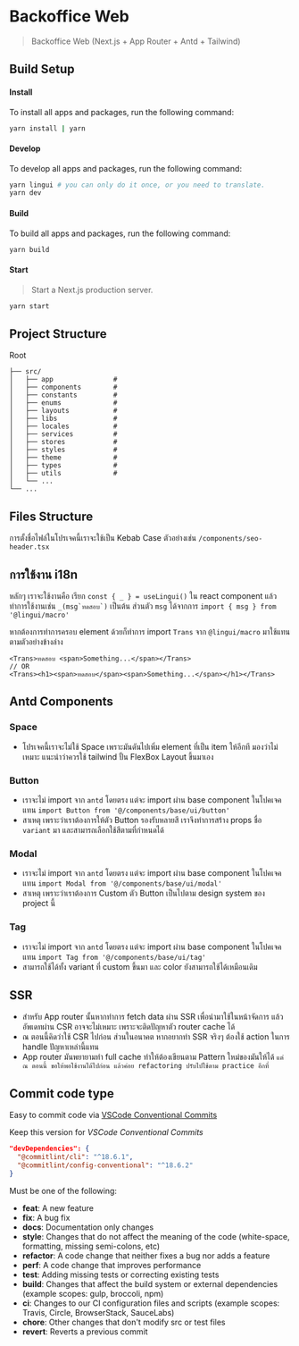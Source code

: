 # Backoffice Web

> Backoffice Web (Next.js + App Router + Antd + Tailwind)

## Build Setup
#### Install

To install all apps and packages, run the following command:

```bash
yarn install | yarn
```

#### Develop

To develop all apps and packages, run the following command:

```bash
yarn lingui # you can only do it once, or you need to translate.
yarn dev
```

#### Build
To build all apps and packages, run the following command:
```bash
yarn build
```

#### Start
> Start a Next.js production server.

```bash
yarn start
```

## Project Structure

Root
```
├── src/
│   ├── app               #
│   ├── components        # 
│   ├── constants         #
│   ├── enums             #
│   ├── layouts           #
│   ├── libs              #
│   ├── locales           #
│   ├── services          #
│   ├── stores            #
│   ├── styles            #
│   ├── theme             #
│   ├── types             #
│   ├── utils             #
│   └── ...
└── ...
```

## Files Structure

การตั้งชื่อไฟล์ในโปรเจคนี้เราจะใช้เป็น Kebab Case ตัวอย่างเช่น `/components/seo-header.tsx`

## การใช้งาน i18n

หลักๆ เราจะใช้งานคือ เรียก `const { _ } = useLingui()` ใน react component แล้วทำการใช้งานเช่น ```_(msg`ทดสอบ`)``` เป็นต้น ส่วนตัว `msg` ได้จากการ `import { msg } from '@lingui/macro'`

หากต้องการทำการครอบ element ด้วยก็ทำการ import `Trans` จาก `@lingui/macro` มาใช้แทน ตามตัวอย่างข้างล่าง

```tsx
<Trans>ทดสอบ <span>Something...</span></Trans>
// OR
<Trans><h1><span>ทดสอบ</span><span>Something...</span></h1></Trans>
```

## Antd Components

### Space 
- โปรเจคนี้เราจะไม่ใช้ Space เพราะมันดันไปเพิ่ม element ที่เป็น item ให้อีกที มองว่าไม่เหมาะ แนะนำว่าควรใช้ tailwind ปั้น FlexBox Layout ขึ้นมาเอง

### Button
- เราจะไม่ import จาก `antd` โดยตรง แต่จะ import ผ่าน base component ในโปคเจคแทน `import Button from '@/components/base/ui/button'`
- สาเหตุ เพราะว่าเราต้องการให้ตัว Button รองรับหลายสี เราจึงทำการสร้าง props ชื่อ `variant` มา และสามารถเลือกใช้สีตามที่กำหนดได้

### Modal
- เราจะไม่ import จาก `antd` โดยตรง แต่จะ import ผ่าน base component ในโปคเจคแทน `import Modal from '@/components/base/ui/modal'`
- สาเหตุ เพราะว่าเราต้องการ Custom ตัว Button เป็นไปตาม design system ของ project นี้

### Tag
- เราจะไม่ import จาก `antd` โดยตรง แต่จะ import ผ่าน base component ในโปคเจคแทน `import Tag from '@/components/base/ui/tag'`
- สามารถใช้ได้ทั้ง variant ที่ custom ขึ้นมา และ color ยังสามารถใช้ได้เหมือนเดิม

## SSR
- สำหรับ App router นั้นหากทำการ fetch data ผ่าน SSR เพื่อนำมาใช้ในหน้าจัดการ แล้วอัพเดทผ่าน CSR อาจจะไม่เหมาะ เพราะจะติดปัญหาตัว router cache ได้
- ณ​ ตอนนี้คิดว่าใช้ CSR ไปก่อน ส่วนในอนาคต หากอยากทำ SSR จริงๆ ต้องใช้ action ในการ handle ปัญหาเหล่านี้แทน
- App router มันพยายามทำ full cache ทำให้ต้องเขียนตาม Pattern ใหม่ของมันให้ได้ `แต่ ณ​ ตอนนี้ ขอให้พอใช้งานได้ไปก่อน แล้วค่อย refactoring ปรับไปใช้ตาม practice อีกที่`

## Commit code type
Easy to commit code via [VSCode Conventional Commits](https://marketplace.visualstudio.com/items?itemName=vivaxy.vscode-conventional-commits)

Keep this version for *VSCode Conventional Commits*
```json
"devDependencies": {
  "@commitlint/cli": "^18.6.1",
  "@commitlint/config-conventional": "^18.6.2"
}
```

Must be one of the following:
* **feat**: A new feature
* **fix**: A bug fix
* **docs**: Documentation only changes
* **style**: Changes that do not affect the meaning of the code (white-space, formatting, missing semi-colons, etc)
* **refactor**: A code change that neither fixes a bug nor adds a feature
* **perf**: A code change that improves performance
* **test**: Adding missing tests or correcting existing tests
* **build**: Changes that affect the build system or external dependencies (example scopes: gulp, broccoli, npm)
* **ci**: Changes to our CI configuration files and scripts (example scopes: Travis, Circle, BrowserStack, SauceLabs)
* **chore**: Other changes that don't modify src or test files
* **revert**: Reverts a previous commit